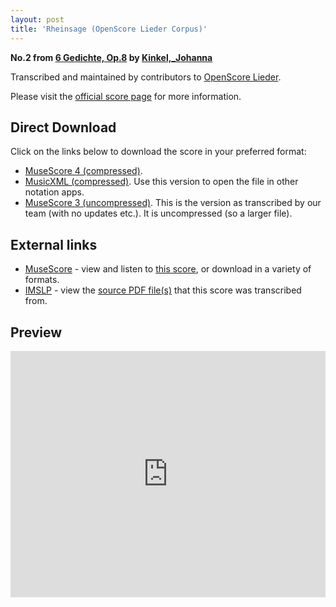 ```yaml
---
layout: post
title: 'Rheinsage (OpenScore Lieder Corpus)'
---
```


__No.2 from [6 Gedichte, Op.8](https://fourscoreandmore.org/openscore/lieder/Kinkel,_Johanna/6_Gedichte,_Op.8/) by [Kinkel,_Johanna](https://fourscoreandmore.org/openscore/lieder/Kinkel,_Johanna)__

Transcribed and maintained by contributors to [OpenScore Lieder].

Please visit the [official score page] for more information.

[official score page]: https://musescore.com/openscore-lieder-corpus/scores/6130751
[OpenScore Lieder]: https://musescore.com/openscore-lieder-corpus

## Direct Download

Click on the links below to download the score in your preferred format:
- [MuseScore 4 (compressed)](https://fourscoreandmore.org/openscore/lieder/Kinkel,_Johanna/6_Gedichte,_Op.8/2_Rheinsage.mscz).
- [MusicXML (compressed)](https://fourscoreandmore.org/openscore/lieder/Kinkel,_Johanna/6_Gedichte,_Op.8/2_Rheinsage.mxl). Use this version to open the file in other notation apps.
- [MuseScore 3 (uncompressed)](https://raw.githubusercontent.com/OpenScore/Lieder/refs/heads/main/scores/Kinkel,_Johanna/6_Gedichte,_Op.8/2_Rheinsage/lc6130751.mscx). This is the version as transcribed by our team (with no updates etc.). It is uncompressed (so a larger file).

## External links

- [MuseScore] - view and listen to [this score][MuseScore], or download in a variety of formats.
- [IMSLP] - view the [source PDF file(s)][IMSLP] that this score was transcribed from.

[MuseScore]: https://musescore.com/score/6130751
[IMSLP]: https://imslp.org/wiki/Special:ReverseLookup/618111

## Preview

<iframe width="100%" height="394" src="https://musescore.com/openscore-lieder-corpus/scores/6130751/embed" frameborder="0" allowfullscreen allow="autoplay; fullscreen"></iframe>
